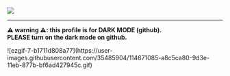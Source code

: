 <img src="https://capsule-render.vercel.app/api?type=waving&color=50555B&height=300&section=header&text=KKIM's%20Profile!&fontColor=FFFFFF&fontSize=90" />

<hr>

<p><b>⚠️ warning ⚠️: this profile is for DARK MODE (github).</b><br><b>PLEASE turn on the dark mode on github.</b></p>
![ezgif-7-b1711d808a77](https://user-images.githubusercontent.com/35485904/114671085-a8c5ca80-9d3e-11eb-877b-bf6ad427945c.gif)

